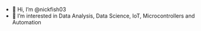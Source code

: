 - 👋 Hi, I’m @nickfish03
- 👀 I’m interested in Data Analysis, Data Science, IoT, Microcontrollers and Automation
<!--- - 💞️ I’m looking to collaborate on 
- 📫 How to reach me ...
--->

<!---
nickfish03/nickfish03 is a ✨ special ✨ repository because its `README.md` (this file) appears on your GitHub profile.
You can click the Preview link to take a look at your changes.
--->
